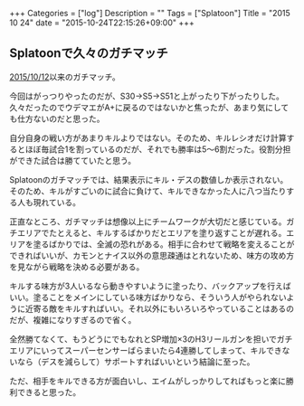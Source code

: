 +++
Categories = ["log"]
Description = ""
Tags = ["Splatoon"]
Title = "2015 10 24"
date = "2015-10-24T22:15:26+09:00"
+++

## Splatoonで久々のガチマッチ
[2015/10/12](http://deprode.net/log/logs/2015-10-12/)以来のガチマッチ。

今回はがっつりやったのだが、S30→S5→S51と上がったり下がったりした。久々だったのでウデマエがA+に戻るのではないかと焦ったが、あまり気にしても仕方ないのだと思った。

自分自身の戦い方があまりキルよりではない。そのため、キルレシオだけ計算するとほぼ毎試合1を割っているのだが、それでも勝率は5〜6割だった。役割分担ができた試合は勝てていたと思う。

Splatoonのガチマッチでは、結果表示にキル・デスの数値しか表示されない。そのため、キルがすごいのに試合に負けて、キルできなかった人に八つ当たりする人も現れている。

正直なところ、ガチマッチは想像以上にチームワークが大切だと感じている。ガチエリアでたとえると、キルするばかりだとエリアを塗り返すことが遅れる。エリアを塗るばかりでは、全滅の恐れがある。相手に合わせて戦略を変えることができればいいが、カモンとナイス以外の意思疎通はとれないため、味方の攻め方を見ながら戦略を決める必要がある。

キルする味方が3人いるなら動きやすいように塗ったり、バックアップを行えばいい。塗ることをメインにしている味方ばかりなら、そういう人がやられないように近寄る敵をキルすればいい。それ以外にもいろいろやっていることはあるのだが、複雑になりすぎるので省く。

全然勝てなくて、もうどうにでもなれとSP増加×3のH3リールガンを担いでガチエリアにいってスーパーセンサーばらまいたら4連勝してしまって、キルできないなら（デスを減らして）サポートすればいいという結論に至った。

ただ、相手をキルできる方が面白いし、エイムがしっかりしてればもっと楽に勝利できると思った。
